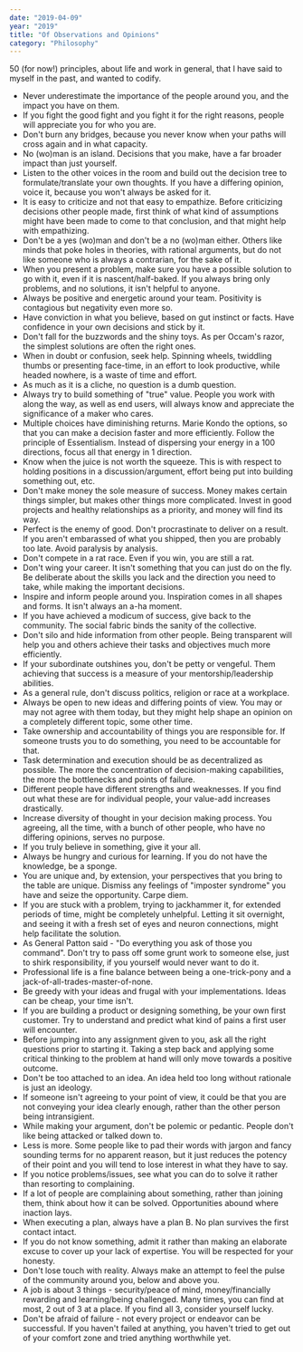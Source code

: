 ```yaml
---
date: "2019-04-09"
year: "2019"
title: "Of Observations and Opinions"
category: "Philosophy"
---
```


50 (for now!) principles, about life and work in general, that I have said to myself in the past, and wanted to codify.

- Never underestimate the importance of the people around you, and the impact you have on them.
- If you fight the good fight and you fight it for the right reasons, people will appreciate you for who you are.
- Don't burn any bridges, because you never know when your paths will cross again and in what capacity.
- No (wo)man is an island. Decisions that you make, have a far broader impact than just yourself.
- Listen to the other voices in the room and build out the decision tree to formulate/translate your own thoughts. If you have a differing opinion, voice it, because you won't always be asked for it.
- It is easy to criticize and not that easy to empathize. Before criticizing decisions other people made, first think of what kind of assumptions might have been made to come to that conclusion, and that might help with empathizing.
- Don't be a yes (wo)man and don't be a no (wo)man either. Others like minds that poke holes in theories, with rational arguments, but do not like someone who is always a contrarian, for the sake of it.
- When you present a problem, make sure you have a possible solution to go with it, even if it is nascent/half-baked. If you always bring only problems, and no solutions, it isn't helpful to anyone.
- Always be positive and energetic around your team. Positivity is contagious but negativity even more so. 
- Have conviction in what you believe, based on gut instinct or facts. Have confidence in your own decisions and stick by it.
- Don't fall for the buzzwords and the shiny toys. As per Occam's razor, the simplest solutions are often the right ones.
- When in doubt or confusion, seek help. Spinning wheels, twiddling thumbs or presenting face-time, in an effort to look productive, while headed nowhere, is a waste of time and effort. 
- As much as it is a cliche, no question is a dumb question. 
- Always try to build something of "true" value. People you work with along the way, as well as end users, will always know and appreciate the significance of a maker who cares.
- Multiple choices have diminishing returns. Marie Kondo the options, so that you can make a decision faster and more efficiently. Follow the principle of Essentialism. Instead of dispersing your energy in a 100 directions, focus all that energy in 1 direction.
- Know when the juice is not worth the squeeze. This is with respect to holding positions in a discussion/argument, effort being put into building something out, etc.
- Don't make money the sole measure of success. Money makes certain things simpler, but makes other things more complicated. Invest in good projects and healthy relationships as a priority, and money will find its way. 
- Perfect is the enemy of good. Don't procrastinate to deliver on a result. If you aren't embarassed of what you shipped, then you are probably too late. Avoid paralysis by analysis.
- Don't compete in a rat race. Even if you win, you are still a rat.
- Don't wing your career. It isn't something that you can just do on the fly. Be deliberate about the skills you lack and the direction you need to take, while making the important decisions.
- Inspire and inform people around you. Inspiration comes in all shapes and forms. It isn't always an a-ha moment.
- If you have achieved a modicum of success, give back to the community. The social fabric binds the sanity of the collective.
- Don't silo and hide information from other people. Being transparent will help you and others achieve their tasks and objectives much more efficiently.
- If your subordinate outshines you, don't be petty or vengeful. Them achieving that success is a measure of your mentorship/leadership abilities.
- As a general rule, don't discuss politics, religion or race at a workplace.
- Always be open to new ideas and differing points of view. You may or may not agree with them today, but they might help shape an opinion on a completely different topic, some other time.
- Take ownership and accountability of things you are responsible for. If someone trusts you to do something, you need to be accountable for that.
- Task determination and execution should be as decentralized as possible. The more the concentration of decision-making capabilities, the more the bottlenecks and points of failure.
- Different people have different strengths and weaknesses. If you find out what these are for individual people, your value-add increases drastically. 
- Increase diversity of thought in your decision making process. You agreeing, all the time, with a bunch of other people, who have no differing opinions, serves no purpose.
- If you truly believe in something, give it your all.
- Always be hungry and curious for learning. If you do not have the knowledge, be a sponge.
- You are unique and, by extension, your perspectives that you bring to the table are unique. Dismiss any feelings of "imposter syndrome" you have and seize the opportunity. Carpe diem.
- If you are stuck with a problem, trying to jackhammer it, for extended periods of time, might be completely unhelpful. Letting it sit overnight, and seeing it with a fresh set of eyes and neuron connections, might help facilitate the solution.
- As General Patton said - "Do everything you ask of those you command". Don't try to pass off some grunt work to someone else, just to shirk responsibility, if you yourself would never want to do it.
- Professional life is a fine balance between being a one-trick-pony and a jack-of-all-trades-master-of-none.
- Be greedy with your ideas and frugal with your implementations. Ideas can be cheap, your time isn't.
- If you are building a product or designing something, be your own first customer. Try to understand and predict what kind of pains a first user will encounter.
- Before jumping into any assignment given to you, ask all the right questions prior to starting it. Taking a step back and applying some critical thinking to the problem at hand will only move towards a positive outcome.
- Don't be too attached to an idea. An idea held too long without rationale is just an ideology.
- If someone isn't agreeing to your point of view, it could be that you are not conveying your idea clearly enough, rather than the other person being intransigient.
- While making your argument, don't be polemic or pedantic. People don't like being attacked or talked down to. 
- Less is more. Some people like to pad their words with jargon and fancy sounding terms for no apparent reason, but it just reduces the potency of their point and you will tend to lose interest in what they have to say.
- If you notice problems/issues, see what you can do to solve it rather than resorting to complaining.
- If a lot of people are complaining about something, rather than joining them, think about how it can be solved. Opportunities abound where inaction lays.
- When executing a plan, always have a plan B. No plan survives the first contact intact.
- If you do not know something, admit it rather than making an elaborate excuse to cover up your lack of expertise. You will be respected for your honesty. 
- Don't lose touch with reality. Always make an attempt to feel the pulse of the community around you, below and above you.
- A job is about 3 things - security/peace of mind, money/financially rewarding and learning/being challenged. Many times, you can find at most, 2 out of 3 at a place. If you find all 3, consider yourself lucky.
- Don't be afraid of failure - not every project or endeavor can be successful. If you haven't failed at anything, you haven't tried to get out of your comfort zone and tried anything worthwhile yet.